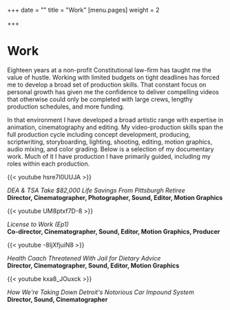 +++
date = ""
title = "Work"
[menu.pages]
weight = 2

+++
# Work

Eighteen years at a non-profit Constitutional law-firm has taught me the value of hustle. Working with limited budgets on tight deadlines has forced me to develop a broad set of production skills. That constant focus on personal growth has given me the confidence to deliver compelling videos that otherwise could only be completed with large crews, lengthy production schedules, and more funding.

In that environment I have developed a broad artistic range with expertise in animation, cinematography and editing. My video-production skills span the full production cycle including concept development, producing, scriptwriting, storyboarding, lighting, shooting, editing, motion graphics, audio mixing, and color grading. Below is a selection of my documentary work. Much of it I have production I have primarily guided, including my roles within each production.

{{< youtube hsre7I0UUJA >}}

_DEA & TSA Take $82,000 Life Savings From Pittsburgh Retiree_  
**Director, Cinematographer, Photographer, Sound, Editor, Motion Graphics**

{{< youtube UM8ptxf7D-8 >}}

_License to Work (Ep1)_  
**Co-director, Cinematographer, Sound, Editor, Motion Graphics, Producer**

{{< youtube -8IjXfjuiN8 >}}

_Health Coach Threatened With Jail for Dietary Advice_  
**Director, Cinematographer, Sound, Editor, Motion Graphics**

{{< youtube kxa8_JOuxck >}}

_How We're Taking Down Detroit's Notorious Car Impound System_  
**Director, Sound, Cinematographer**